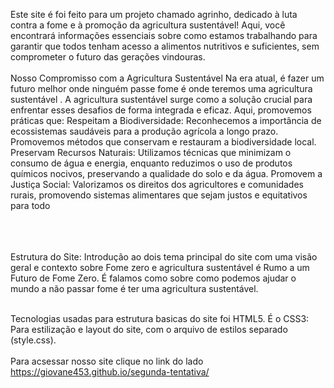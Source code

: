  Este site é foi feito para um projeto chamado agrinho, dedicado à luta contra a fome e à promoção da agricultura sustentável! 
 Aqui, você encontrará informações essenciais sobre como estamos trabalhando para garantir que todos tenham acesso a alimentos nutritivos e suficientes, sem comprometer o futuro das gerações vindouras.
<br> <br>
 Nosso Compromisso com a Agricultura Sustentável Na era atual, é fazer um futuro melhor onde ninguém passe fome é onde teremos uma agricultura sustentável . A agricultura sustentável surge como a solução crucial para enfrentar esses desafios de forma integrada e eficaz. Aqui, promovemos práticas que:
 Respeitam a Biodiversidade: Reconhecemos a importância de ecossistemas saudáveis para a produção agrícola a longo prazo. Promovemos métodos que conservam e restauram a biodiversidade local.
 Preservam Recursos Naturais: Utilizamos técnicas que minimizam o consumo de água e energia, enquanto reduzimos o uso de produtos químicos nocivos, preservando a qualidade do solo e da água.
 Promovem a Justiça Social: Valorizamos os direitos dos agricultores e comunidades rurais, promovendo sistemas alimentares que sejam justos e equitativos para todo
<br> <br>
<br> <br>
 
Estrutura do Site:
 Introdução ao dois tema principal do site com uma visão geral e contexto sobre Fome zero e agricultura sustentável é Rumo a um Futuro de Fome Zero. 
 É falamos como sobre como podemos ajudar o mundo a não passar fome é ter uma agricultura sustentável. 
<br> <br>
 
 Tecnologias usadas para estrutura basicas do site foi HTML5. É o CSS3: Para estilização e layout do site, com o arquivo de estilos separado (style.css).
<br> <br>
Para acsessar nosso site clique no link do lado https://giovane453.github.io/segunda-tentativa/ 

